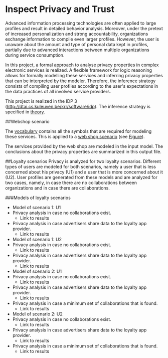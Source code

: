 # Inspect Privacy and Trust

Advanced information processing technologies are often applied to large profiles and result in detailed behavior analysis. Moreover, under the pretext of increased personalization and strong accountability, organizations exchange information to compile even larger profiles. However, the user is unaware about the amount and type of personal data kept in profiles, partially due to advanced interactions between multiple organizations during service consumption.

In this project, a formal approach to analyse privacy properties in complex electronic services is realized. A flexible framework for logic reasoning allows for formally modelling these services and inferring privacy properties that can be interpreted by the modeler. Therefore, the inference strategy consists of compiling user profiles according to the user's expectations in the data practices of all involved service providers.

This project is realized in the IDP 3 (http://dtai.cs.kuleuven.be/krr/software/idp). The inference strategy is specified in [theory](https://github.com/decroik/inspect-privacy-and-trust/blob/master/AnalyzePrivacyTrustTheory.idp).

##Webshop scenario

The [vocabulary](https://github.com/decroik/inspect-privacy-and-trust/blob/master/AnalyzePrivacyTrustVocab.idp) contains all the symbols that are required for modeling these services. This is applied to a [web shop scenario](https://github.com/decroik/inspect-privacy-and-trust/blob/master/scenario.txt) (see  [Figure](https://github.com/decroik/inspect-privacy-and-trust/blob/master/scenario.png)).

The services provided by the web shop are modeled in the input model. The conclusions about the privacy properties are summarized in this output file.

##Loyalty scenarios
Privacy is analyzed for two loyalty scenarios. Different types of users are modeled for both scenarios, namely a user that is less concerned about his privacy (U1) and a user that is more concerned about it (U2). User profiles are generated from these models and are analyzed for two cases, namely, in case there are no collaborations between organizations and in case there are collaborations.

###Models of loyalty scenarios
 * Model of scenario 1: U1
  * Privacy analysis in case no collaborations exist.
    * Link to results
  * Privacy analysis in case advertisers share data to the loyalty app provider.
    * Link to results
 * Model of scenario 1: U2
  * Privacy analysis in case no collaborations exist.
    * Link to results
  * Privacy analysis in case advertisers share data to the loyalty app provider.
    * Link to results
 * Model of scenario 2: U1
  * Privacy analysis in case no collaborations exist.
    * Link to results
  * Privacy analysis in case advertisers share data to the loyalty app provider.
    * Link to results
  * Privacy analysis in case a minimum set of collaborations that is found.
    * Link to results
 * Model of scenario 2: U2
  * Privacy analysis in case no collaborations exist.
    * Link to results
  * Privacy analysis in case advertisers share data to the loyalty app provider.
    * Link to results
  * Privacy analysis in case a minimum set of collaborations that is found.
    * Link to results
